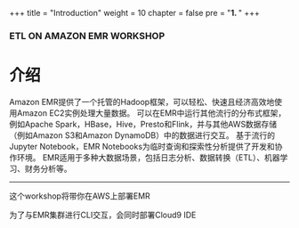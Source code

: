 +++
title = "Introduction"
weight = 10
chapter = false
pre = "<b>1. </b>"
+++

### ETL ON AMAZON EMR WORKSHOP 

# 介绍


Amazon EMR提供了一个托管的Hadoop框架，可以轻松、快速且经济高效地使用Amazon EC2实例处理大量数据。 可以在EMR中运行其他流行的分布式框架，例如Apache Spark，HBase，Hive，Presto和Flink，并与其他AWS数据存储（例如Amazon S3和Amazon DynamoDB）中的数据进行交互。 基于流行的Jupyter Notebook，EMR Notebooks为临时查询和探索性分析提供了开发和协作环境。 EMR适用于多种大数据场景，包括日志分析、数据转换（ETL）、机器学习、财务分析等。

***

这个workshop将带你在AWS上部署EMR

为了与EMR集群进行CLI交互，会同时部署Cloud9 IDE

